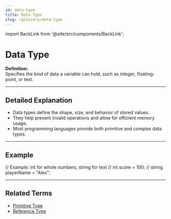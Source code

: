 ```yaml
---
id: data-type
title: Data Type
slug: /glossary/data-type
---
```

import BackLink from '@site/src/components/BackLink';

# Data Type

**Definition:**  
Specifies the kind of data a variable can hold, such as integer, floating-point, or text.

---

## Detailed Explanation
- Data types define the shape, size, and behavior of stored values.
- They help prevent invalid operations and allow for efficient memory usage.
- Most programming languages provide both primitive and complex data types.

---

## Example

// Example: int for whole numbers, string for text
// int score = 100;
// string playerName = "Alex";

---

## Related Terms
- [Primitive Type](/glossary/primitive-type)
- [Reference Type](/glossary/reference-type)

<BackLink />

